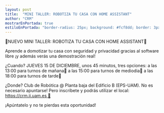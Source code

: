 ```yaml
---
layout: post
title:  "MINI TALLER: ROBOTIZA TU CASA CON HOME ASSISTANT"
author: "CRM"
mostrarEnPortada: true
estiloEnPortada: "border-radius: 25px; background: #fcf8dd; border: 3px solid #fcdb05; padding: 20px; width: 90%;"
---
```


🤖NUEVO MINI TALLER: ROBOTIZA TU CASA CON HOME ASSISTANT🦾

Aprende a domotizar tu casa con seguridad y privacidad gracias al software libre ¡y además verás una demostración real!

¿Cuando? JUEVES 15 DE DICIEMBRE, unos 45 minutos, tres opciones:
a las 13:00 para turnos de mañana🎉
a las 15:00 para turnos de mediodia🎉
a las 18:00 para turnos de tarde🎉

¿Donde? Club de Robótica @ Planta baja del Edificio B (EPS-UAM). No es necesario apuntarse! Pero inscríbete y podrás utilizar el local: https://crm.ii.uam.es 🌟

¡Apúntatelo y no te pierdas esta oportunidad!
